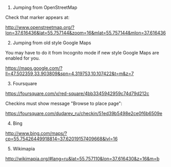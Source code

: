1. Jumping from OpenStreetMap

Check that marker appears at:

http://www.openstreetmap.org/?lon=37.616436&lat=55.757144&zoom=16&mlat=55.757144&mlon=37.616436

2. Jumping from old style Google Maps

You may have to do it from Incognito mode if new style Google Maps are enabled for you.

https://maps.google.com/?ll=47.502359,33.903809&spn=4.319753,10.107422&t=m&z=7

3. Foursquare

https://foursquare.com/v/red-square/4bb3345942959c74d79d212c

Checkins must show message "Browse to place page":

https://foursquare.com/dudarev_ru/checkin/51ed39b5498e2ce0f6b6509e

4. Bing

http://www.bing.com/maps/?cp=55.75426449918814~37.62019157409668&lvl=16

5. Wikimapia

http://wikimapia.org/#lang=ru&lat=55.757110&lon=37.616430&z=16&m=b
